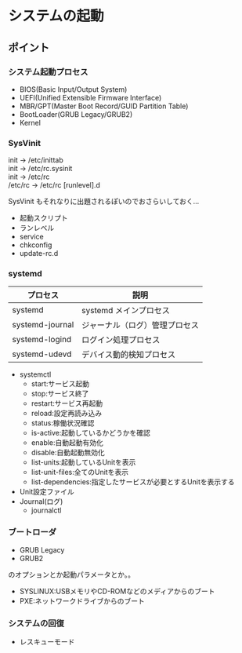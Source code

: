 
# システムの起動

## ポイント

### システム起動プロセス

* BIOS(Basic Input/Output System)
* UEFI(Unified Extensible Firmware Interface)
* MBR/GPT(Master Boot Record/GUID Partition Table)
* BootLoader(GRUB Legacy/GRUB2)
* Kernel

### SysVinit

init -> /etc/inittab  
init -> /etc/rc.sysinit  
init -> /etc/rc  
/etc/rc -> /etc/rc [runlevel].d

SysVinit もそれなりに出題されるぽいのでおさらいしておく...

* 起動スクリプト
* ランレベル
* service
* chkconfig
* update-rc.d

### systemd

| プロセス | 説明 |
| - | - |
| systemd | systemd メインプロセス |
| systemd-journal | ジャーナル（ログ）管理プロセス |
| systemd-logind | ログイン処理プロセス |
| systemd-udevd | デバイス動的検知プロセス |

* systemctl
  * start:サービス起動
  * stop:サービス終了
  * restart:サービス再起動
  * reload:設定再読み込み
  * status:稼働状況確認
  * is-active:起動しているかどうかを確認
  * enable:自動起動有効化
  * disable:自動起動無効化
  * list-units:起動しているUnitを表示
  * list-unit-files:全てのUnitを表示
  * list-dependencies:指定したサービスが必要とするUnitを表示する
* Unit設定ファイル
* Journal(ログ)
  * journalctl


### ブートローダ

* GRUB Legacy
* GRUB2

のオプションとか起動パラメータとか。。  

* SYSLINUX:USBメモリやCD-ROMなどのメディアからのブート
* PXE:ネットワークドライブからのブート

### システムの回復

* レスキューモード
